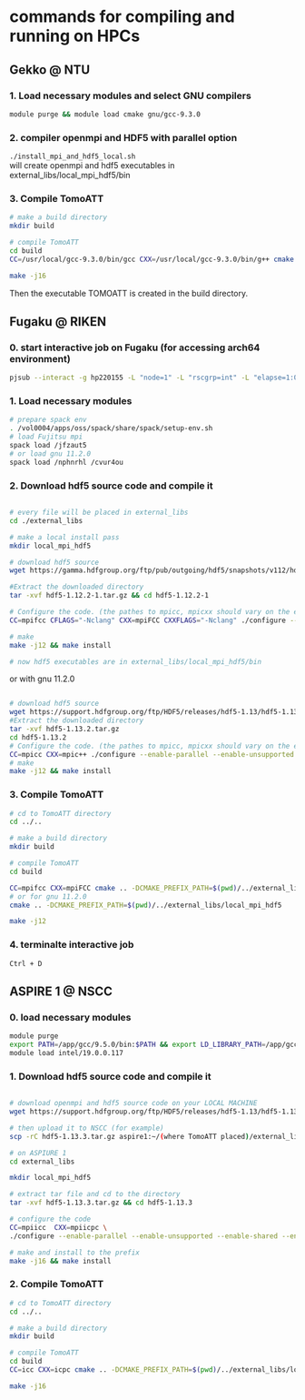 # commands for compiling and running on HPCs

## Gekko @ NTU

### 1. Load necessary modules and select GNU compilers
```bash
module purge && module load cmake gnu/gcc-9.3.0
```

### 2. compiler openmpi and HDF5 with parallel option
`./install_mpi_and_hdf5_local.sh`  
will create openmpi and hdf5 executables in external_libs/local_mpi_hdf5/bin

### 3. Compile TomoATT
```bash
# make a build directory
mkdir build

# compile TomoATT
cd build
CC=/usr/local/gcc-9.3.0/bin/gcc CXX=/usr/local/gcc-9.3.0/bin/g++ cmake .. -DCMAKE_PREFIX_PATH=$(pwd)/../external_libs/local_mpi_hdf5

make -j16
```

Then the executable TOMOATT is created in the build directory.


## Fugaku @ RIKEN


### 0. start interactive job on Fugaku (for accessing arch64 environment)

```bash 
pjsub --interact -g hp220155 -L "node=1" -L "rscgrp=int" -L "elapse=1:00:00" --mpi "max-proc-per-node=12" --sparam "wait-time=600" -x PJM_LLIO_GFSCACHE=/vol0004 --no-check-directory     
```


### 1. Load necessary modules 
```bash
# prepare spack env
. /vol0004/apps/oss/spack/share/spack/setup-env.sh
# load Fujitsu mpi
spack load /jfzaut5
# or load gnu 11.2.0
spack load /nphnrhl /cvur4ou
```



### 2. Download hdf5 source code and compile it
```bash

# every file will be placed in external_libs
cd ./external_libs

# make a local install pass
mkdir local_mpi_hdf5

# download hdf5 source
wget https://gamma.hdfgroup.org/ftp/pub/outgoing/hdf5/snapshots/v112/hdf5-1.12.2-1.tar.gz

#Extract the downloaded directory
tar -xvf hdf5-1.12.2-1.tar.gz && cd hdf5-1.12.2-1

# Configure the code. (the pathes to mpicc, mpicxx should vary on the environment)
CC=mpifcc CFLAGS="-Nclang" CXX=mpiFCC CXXFLAGS="-Nclang" ./configure --enable-parallel --enable-unsupported --enable-shared --enable-cxx --prefix=$(pwd)/../local_mpi_hdf5

# make
make -j12 && make install

# now hdf5 executables are in external_libs/local_mpi_hdf5/bin
```

or with gnu 11.2.0
```bash

# download hdf5 source
wget https://support.hdfgroup.org/ftp/HDF5/releases/hdf5-1.13/hdf5-1.13.2/src/hdf5-1.13.2.tar.gz
#Extract the downloaded directory
tar -xvf hdf5-1.13.2.tar.gz
cd hdf5-1.13.2
# Configure the code. (the pathes to mpicc, mpicxx should vary on the environment)
CC=mpicc CXX=mpic++ ./configure --enable-parallel --enable-unsupported --enable-shared --enable-cxx --prefix=$(pwd)/../local_mpi_hdf5
# make
make -j12 && make install

```


### 3. Compile TomoATT
```bash
# cd to TomoATT directory
cd ../..

# make a build directory
mkdir build

# compile TomoATT
cd build

CC=mpifcc CXX=mpiFCC cmake .. -DCMAKE_PREFIX_PATH=$(pwd)/../external_libs/local_mpi_hdf5
# or for gnu 11.2.0
cmake .. -DCMAKE_PREFIX_PATH=$(pwd)/../external_libs/local_mpi_hdf5

make -j12
```

### 4. terminalte interactive job
`Ctrl + D`





## ASPIRE 1 @ NSCC

### 0. load necessary modules
```bash
module purge
export PATH=/app/gcc/9.5.0/bin:$PATH && export LD_LIBRARY_PATH=/app/gcc/9.5.0/lib:$LD_LIBRARY_PATH
module load intel/19.0.0.117
```

### 1. Download hdf5 source code and compile it
```bash

# download openmpi and hdf5 source code on your LOCAL MACHINE
wget https://support.hdfgroup.org/ftp/HDF5/releases/hdf5-1.13/hdf5-1.13.3/src/hdf5-1.13.3.tar.gz

# then upload it to NSCC (for example)
scp -rC hdf5-1.13.3.tar.gz aspire1:~/(where TomoATT placed)/external_libs/

# on ASPIURE 1
cd external_libs

mkdir local_mpi_hdf5

# extract tar file and cd to the directory
tar -xvf hdf5-1.13.3.tar.gz && cd hdf5-1.13.3

# configure the code
CC=mpiicc  CXX=mpiicpc \
./configure --enable-parallel --enable-unsupported --enable-shared --enable-cxx --prefix=$(pwd)/../local_mpi_hdf5

# make and install to the prefix
make -j16 && make install

```

### 2. Compile TomoATT
```bash
# cd to TomoATT directory
cd ../..

# make a build directory
mkdir build

# compile TomoATT
cd build
CC=icc CXX=icpc cmake .. -DCMAKE_PREFIX_PATH=$(pwd)/../external_libs/local_mpi_hdf5

make -j16
```
